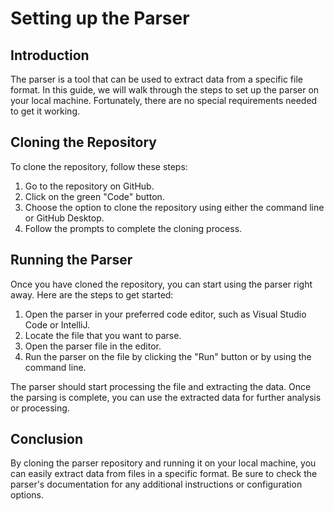 # Setting up the Parser

## Introduction

The parser is a tool that can be used to extract data from a specific file format. In this guide, we will walk through the steps to set up the parser on your local machine. Fortunately, there are no special requirements needed to get it working.

## Cloning the Repository

To clone the repository, follow these steps:

1.  Go to the repository on GitHub.
2.  Click on the green "Code" button.
3.  Choose the option to clone the repository using either the command line or GitHub Desktop.
4.  Follow the prompts to complete the cloning process.

## Running the Parser

Once you have cloned the repository, you can start using the parser right away. Here are the steps to get started:

1.  Open the parser in your preferred code editor, such as Visual Studio Code or IntelliJ.
2.  Locate the file that you want to parse.
3.  Open the parser file in the editor.
4.  Run the parser on the file by clicking the "Run" button or by using the command line.

The parser should start processing the file and extracting the data. Once the parsing is complete, you can use the extracted data for further analysis or processing.

## Conclusion

By cloning the parser repository and running it on your local machine, you can easily extract data from files in a specific format. Be sure to check the parser's documentation for any additional instructions or configuration options.
